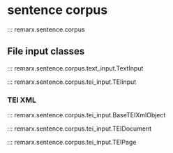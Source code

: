 # sentence corpus

::: remarx.sentence.corpus

## File input classes

::: remarx.sentence.corpus.text_input.TextInput

::: remarx.sentence.corpus.tei_input.TEIinput

### TEI XML

::: remarx.sentence.corpus.tei_input.BaseTEIXmlObject

::: remarx.sentence.corpus.tei_input.TEIDocument

::: remarx.sentence.corpus.tei_input.TEIPage
